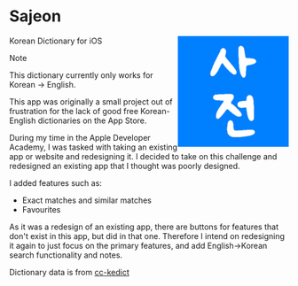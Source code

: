 # Sajeon 
<img src="./Sajeon/Assets.xcassets/AppIcon.appiconset/Icon.jpg" width="200" align="right" />
 
Korean Dictionary for iOS

> [!NOTE]
> This dictionary currently only works for Korean -> English. 

This app was originally a small project out of frustration for the lack of good free Korean-English dictionaries on the App Store. 

During my time in the Apple Developer Academy, I was tasked with taking an existing app or website and redesigning it. I decided to take on this challenge and redesigned an existing app that I thought was poorly designed. 

I added features such as: 
- Exact matches and similar matches
- Favourites

As it was a redesign of an existing app, there are buttons for features that don't exist in this app, but did in that one. Therefore I intend on redesigning it again to just focus on the primary features, and add English->Korean search functionality and notes. 

Dictionary data is from [cc-kedict](https://github.com/mhagiwara/cc-kedict)
